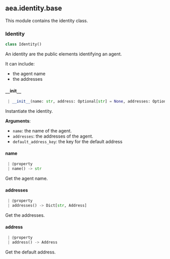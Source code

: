 <a name=".aea.identity.base"></a>
## aea.identity.base

This module contains the identity class.

<a name=".aea.identity.base.Identity"></a>
### Identity

```python
class Identity()
```

An identity are the public elements identifying an agent.

It can include:
- the agent name
- the addresses

<a name=".aea.identity.base.Identity.__init__"></a>
#### `__`init`__`

```python
 | __init__(name: str, address: Optional[str] = None, addresses: Optional[Dict[str, Address]] = None, default_address_key: str = DEFAULT_ADDRESS_KEY)
```

Instantiate the identity.

**Arguments**:

- `name`: the name of the agent.
- `addresses`: the addresses of the agent.
- `default_address_key`: the key for the default address

<a name=".aea.identity.base.Identity.name"></a>
#### name

```python
 | @property
 | name() -> str
```

Get the agent name.

<a name=".aea.identity.base.Identity.addresses"></a>
#### addresses

```python
 | @property
 | addresses() -> Dict[str, Address]
```

Get the addresses.

<a name=".aea.identity.base.Identity.address"></a>
#### address

```python
 | @property
 | address() -> Address
```

Get the default address.

